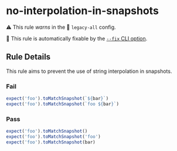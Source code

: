 # no-interpolation-in-snapshots

⚠️ This rule _warns_ in the 💾 `legacy-all` config.

🔧 This rule is automatically fixable by the [`--fix` CLI option](https://eslint.org/docs/latest/user-guide/command-line-interface#--fix).

<!-- end auto-generated rule header -->

## Rule Details

This rule aims to prevent the use of string interpolation in snapshots.

### Fail

```ts
expect('foo').toMatchSnapshot(`${bar}`)
expect('foo').toMatchSnapshot(`foo ${bar}`)
```

### Pass

```ts
expect('foo').toMatchSnapshot()
expect('foo').toMatchSnapshot('foo')
expect('foo').toMatchSnapshot(bar)
```